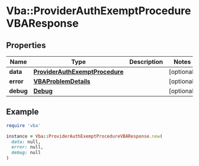 # Vba::ProviderAuthExemptProcedureVBAResponse

## Properties

| Name | Type | Description | Notes |
| ---- | ---- | ----------- | ----- |
| **data** | [**ProviderAuthExemptProcedure**](ProviderAuthExemptProcedure.md) |  | [optional] |
| **error** | [**VBAProblemDetails**](VBAProblemDetails.md) |  | [optional] |
| **debug** | [**Debug**](Debug.md) |  | [optional] |

## Example

```ruby
require 'vba'

instance = Vba::ProviderAuthExemptProcedureVBAResponse.new(
  data: null,
  error: null,
  debug: null
)
```

